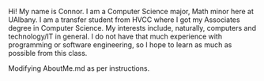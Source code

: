 Hi! My name is Connor. I am a Computer Science major, Math minor here at UAlbany. I am a transfer student from HVCC where I got my Associates degree in Computer Science. My interests include, naturally, computers and technology/IT in general. I do not have that much experience with programming or software engineering, so I hope to learn as much as possible from this class.

Modifying AboutMe.md as per instructions.